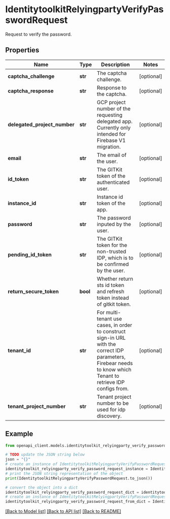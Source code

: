 # IdentitytoolkitRelyingpartyVerifyPasswordRequest

Request to verify the password.

## Properties

Name | Type | Description | Notes
------------ | ------------- | ------------- | -------------
**captcha_challenge** | **str** | The captcha challenge. | [optional] 
**captcha_response** | **str** | Response to the captcha. | [optional] 
**delegated_project_number** | **str** | GCP project number of the requesting delegated app. Currently only intended for Firebase V1 migration. | [optional] 
**email** | **str** | The email of the user. | [optional] 
**id_token** | **str** | The GITKit token of the authenticated user. | [optional] 
**instance_id** | **str** | Instance id token of the app. | [optional] 
**password** | **str** | The password inputed by the user. | [optional] 
**pending_id_token** | **str** | The GITKit token for the non-trusted IDP, which is to be confirmed by the user. | [optional] 
**return_secure_token** | **bool** | Whether return sts id token and refresh token instead of gitkit token. | [optional] 
**tenant_id** | **str** | For multi-tenant use cases, in order to construct sign-in URL with the correct IDP parameters, Firebear needs to know which Tenant to retrieve IDP configs from. | [optional] 
**tenant_project_number** | **str** | Tenant project number to be used for idp discovery. | [optional] 

## Example

```python
from openapi_client.models.identitytoolkit_relyingparty_verify_password_request import IdentitytoolkitRelyingpartyVerifyPasswordRequest

# TODO update the JSON string below
json = "{}"
# create an instance of IdentitytoolkitRelyingpartyVerifyPasswordRequest from a JSON string
identitytoolkit_relyingparty_verify_password_request_instance = IdentitytoolkitRelyingpartyVerifyPasswordRequest.from_json(json)
# print the JSON string representation of the object
print(IdentitytoolkitRelyingpartyVerifyPasswordRequest.to_json())

# convert the object into a dict
identitytoolkit_relyingparty_verify_password_request_dict = identitytoolkit_relyingparty_verify_password_request_instance.to_dict()
# create an instance of IdentitytoolkitRelyingpartyVerifyPasswordRequest from a dict
identitytoolkit_relyingparty_verify_password_request_from_dict = IdentitytoolkitRelyingpartyVerifyPasswordRequest.from_dict(identitytoolkit_relyingparty_verify_password_request_dict)
```
[[Back to Model list]](../README.md#documentation-for-models) [[Back to API list]](../README.md#documentation-for-api-endpoints) [[Back to README]](../README.md)


